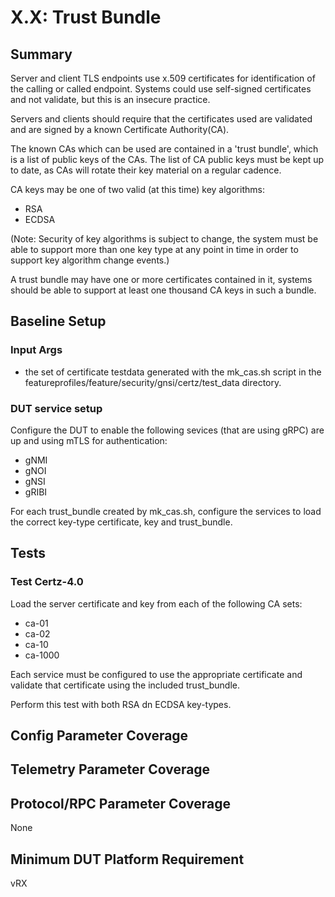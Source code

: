 # X.X: Trust Bundle

## Summary

Server and client TLS endpoints use x.509 certificates for
identification of the calling or called endpoint. Systems
could use self-signed certificates and not validate, but
this is an insecure practice.

Servers and clients should require that the certificates
used are validated and are signed by a known Certificate
Authority(CA).

The known CAs which can be used are contained in a
'trust bundle', which is a list of public keys of the CAs.
The list of CA public keys must be kept up to date, as
CAs will rotate their key material on a regular cadence.

CA keys may be one of two valid (at this time) key algorithms:

   * RSA
   * ECDSA

(Note: Security of key algorithms is subject to change, the
system must be able to support more than one key type at any
point in time in order to support key algorithm change events.)

A trust bundle may have one or more certificates contained in
it, systems should be able to support at least one thousand
CA keys in such a bundle.


## Baseline Setup

### Input Args

  * the set of certificate testdata generated with the mk_cas.sh
    script in the featureprofiles/feature/security/gnsi/certz/test_data
    directory.

### DUT service setup

Configure the DUT to enable the following sevices (that are using gRPC) are
up and using mTLS for authentication:

  * gNMI
  * gNOI
  * gNSI
  * gRIBI

For each trust_bundle created by mk_cas.sh, configure the
services to load the correct key-type certificate, key and
trust_bundle.

## Tests

### Test Certz-4.0

Load the server certificate and key from each of the following CA sets:
   * ca-01
   * ca-02
   * ca-10
   * ca-1000

Each service must be configured to use the appropriate certificate and validate
that certificate using the included trust_bundle.

Perform this test with both RSA dn ECDSA key-types.

## Config Parameter Coverage

## Telemetry Parameter Coverage

## Protocol/RPC Parameter Coverage

None

## Minimum DUT Platform Requirement

vRX
